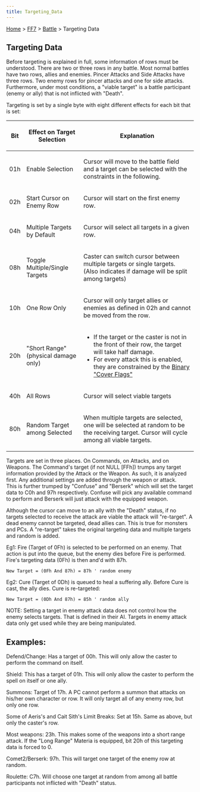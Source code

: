 ```yaml
---
title: Targeting_Data
---
```


[Home](../../index.md) > [FF7](../../FF7.md) > [Battle](../Battle.md) > Targeting Data

## Targeting Data

Before targeting is explained in full, some information of rows must be understood. There are two or three rows in any battle. Most normal battles have two rows, allies and enemies. Pincer Attacks and Side Attacks have three rows. Two enemy rows for pincer attacks and one for side attacks. Furthermore, under most conditions, a "viable target" is a battle participant (enemy or ally) that is not inflicted with "Death".

Targeting is set by a single byte with eight different effects for each bit that is set:

<table><thead><tr class="header"><th><p>Bit</p></th><th><p>Effect on Target Selection</p></th><th><p>Explanation</p></th></tr></thead><tbody><tr class="odd"><td><p>01h</p></td><td><p>Enable Selection</p></td><td><p>Cursor will move to the battle field and a target can be selected with the constraints in the following.</p></td></tr><tr class="even"><td><p>02h</p></td><td><p>Start Cursor on Enemy Row</p></td><td><p>Cursor will start on the first enemy row.</p></td></tr><tr class="odd"><td><p>04h</p></td><td><p>Multiple Targets by Default</p></td><td><p>Cursor will select all targets in a given row.</p></td></tr><tr class="even"><td><p>08h</p></td><td><p>Toggle Multiple/Single Targets</p></td><td><p>Caster can switch cursor between multiple targets or single targets. (Also indicates if damage will be split among targets)</p></td></tr><tr class="odd"><td><p>10h</p></td><td><p>One Row Only</p></td><td><p>Cursor will only target allies or enemies as defined in 02h and cannot be moved from the row.</p></td></tr><tr class="even"><td><p>20h<br />
</p></td><td><p>"Short Range"<br />
(physical damage only)</p></td><td><ul><li>If the target or the caster is not in the front of their row, the target will take half damage.</li><li>For every attack this is enabled, they are constrained by the <a href="Battle_Scenes.md#Binary_.22Cover_Flags.22" title="wikilink">Binary "Cover Flags"</a></li></ul></td></tr><tr class="odd"><td><p>40h</p></td><td><p>All Rows</p></td><td><p>Cursor will select viable targets</p></td></tr><tr class="even"><td><p>80h</p></td><td><p>Random Target among Selected</p></td><td><p>When multiple targets are selected, one will be selected at random to be the receiving target. Cursor will cycle among all viable targets.</p></td></tr></tbody></table>

Targets are set in three places. On Commands, on Attacks, and on Weapons. The Command's target (if not NULL \[FFh\]) trumps any target information provided by the Attack or the Weapon. As such, it is analyzed first. Any additional settings are added through the weapon or attack.  
This is further trumped by "Confuse" and "Berserk" which will set the target data to C0h and 97h respectively. Confuse will pick any available command to perform and Berserk will just attack with the equipped weapon.

Although the cursor can move to an ally with the "Death" status, if no targets selected to receive the attack are viable the attack will "re-target". A dead enemy cannot be targeted, dead allies can. This is true for monsters and PCs. A "re-target" takes the original targeting data and multiple targets and random is added.

Eg1: Fire (Target of 0Fh) is selected to be performed on an enemy. That action is put into the queue, but the enemy dies before Fire is performed. Fire's targeting data (0Fh) is then and'd with 87h.

`New Target = (0Fh And 87h) = 87h ' random enemy`

Eg2: Cure (Target of 0Dh) is queued to heal a suffering ally. Before Cure is cast, the ally dies. Cure is re-targeted:

`New Target = (0Dh And 87h) = 85h ' random ally`

NOTE: Setting a target in enemy attack data does not control how the enemy selects targets. That is defined in their AI. Targets in enemy attack data only get used while they are being manipulated.

## Examples:

Defend/Change: Has a target of 00h. This will only allow the caster to perform the command on itself.

Shield: This has a target of 01h. This will only allow the caster to perform the spell on itself or one ally.

Summons: Target of 17h. A PC cannot perform a summon that attacks on his/her own character or row. It will only target all of any enemy row, but only one row.

Some of Aeris's and Cait Sith's Limit Breaks: Set at 15h. Same as above, but only the caster's row.

Most weapons: 23h. This makes some of the weapons into a short range attack. If the "Long Range" Materia is equipped, bit 20h of this targeting data is forced to 0.

Comet2/Berserk: 97h. This will target one target of the enemy row at random.

Roulette: C7h. Will choose one target at random from among all battle participants not inflicted with "Death" status.
